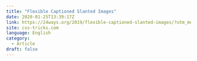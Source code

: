 ```yaml
---
title: "Flexible Captioned Slanted Images"
date: 2020-01-25T13:39:17Z
link: https://24ways.org/2019/flexible-captioned-slanted-images/?utm_medium=RSS&utm_source=news.12bit.vn
site: css-tricks.com
language: English
category:
  - Article
draft: false
---
```

